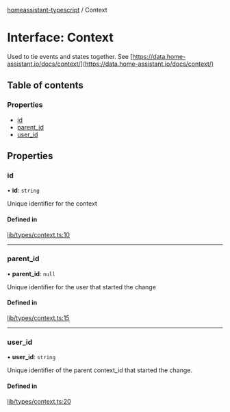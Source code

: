 [homeassistant-typescript](../README.md) / Context

# Interface: Context

Used to tie events and states together. See [https://data.home-assistant.io/docs/context/](https://data.home-assistant.io/docs/context/)

## Table of contents

### Properties

- [id](Context.md#id)
- [parent\_id](Context.md#parent_id)
- [user\_id](Context.md#user_id)

## Properties

### id

• **id**: `string`

Unique identifier for the context

#### Defined in

[lib/types/context.ts:10](https://github.com/benwainwright/hass-ts/blob/01f576e/src/lib/types/context.ts#L10)

___

### parent\_id

• **parent\_id**: ``null``

Unique identifier for the user that started the change

#### Defined in

[lib/types/context.ts:15](https://github.com/benwainwright/hass-ts/blob/01f576e/src/lib/types/context.ts#L15)

___

### user\_id

• **user\_id**: `string`

Unique identifier of the parent context_id that started the change.

#### Defined in

[lib/types/context.ts:20](https://github.com/benwainwright/hass-ts/blob/01f576e/src/lib/types/context.ts#L20)
